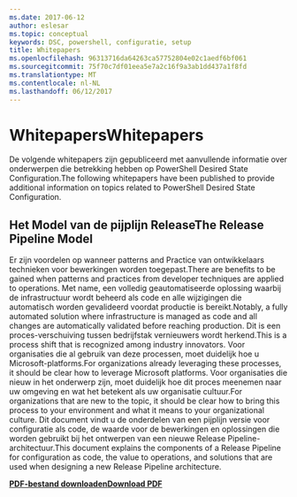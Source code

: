 ```yaml
---
ms.date: 2017-06-12
author: eslesar
ms.topic: conceptual
keywords: DSC, powershell, configuratie, setup
title: Whitepapers
ms.openlocfilehash: 96313716da64263ca57752804e02c1aedf6bf061
ms.sourcegitcommit: 75f70c7df01eea5e7a2c16f9a3ab1dd437a1f8fd
ms.translationtype: MT
ms.contentlocale: nl-NL
ms.lasthandoff: 06/12/2017
---
```

# <a name="whitepapers"></a><span data-ttu-id="19fe8-103">Whitepapers</span><span class="sxs-lookup"><span data-stu-id="19fe8-103">Whitepapers</span></span>

<span data-ttu-id="19fe8-104">De volgende whitepapers zijn gepubliceerd met aanvullende informatie over onderwerpen die betrekking hebben op PowerShell Desired State Configuration.</span><span class="sxs-lookup"><span data-stu-id="19fe8-104">The following whitepapers have been published to provide additional information on topics related to PowerShell Desired State Configuration.</span></span>

## <a name="the-release-pipeline-model"></a><span data-ttu-id="19fe8-105">Het Model van de pijplijn Release</span><span class="sxs-lookup"><span data-stu-id="19fe8-105">The Release Pipeline Model</span></span>
<span data-ttu-id="19fe8-106">Er zijn voordelen op wanneer patterns and Practice van ontwikkelaars technieken voor bewerkingen worden toegepast.</span><span class="sxs-lookup"><span data-stu-id="19fe8-106">There are benefits to be gained when patterns and practices from developer techniques are applied to operations.</span></span> <span data-ttu-id="19fe8-107">Met name, een volledig geautomatiseerde oplossing waarbij de infrastructuur wordt beheerd als code en alle wijzigingen die automatisch worden gevalideerd voordat productie is bereikt.</span><span class="sxs-lookup"><span data-stu-id="19fe8-107">Notably, a fully automated solution where infrastructure is managed as code and all changes are automatically validated before reaching production.</span></span> <span data-ttu-id="19fe8-108">Dit is een proces-verschuiving tussen bedrijfstak vernieuwers wordt herkend.</span><span class="sxs-lookup"><span data-stu-id="19fe8-108">This is a process shift that is recognized among industry innovators.</span></span> <span data-ttu-id="19fe8-109">Voor organisaties die al gebruik van deze processen, moet duidelijk hoe u Microsoft-platforms.</span><span class="sxs-lookup"><span data-stu-id="19fe8-109">For organizations already leveraging these processes, it should be clear how to leverage Microsoft platforms.</span></span> <span data-ttu-id="19fe8-110">Voor organisaties die nieuw in het onderwerp zijn, moet duidelijk hoe dit proces meenemen naar uw omgeving en wat het betekent als uw organisatie cultuur.</span><span class="sxs-lookup"><span data-stu-id="19fe8-110">For organizations that are new to the topic, it should be clear how to bring this process to your environment and what it means to your organizational culture.</span></span> <span data-ttu-id="19fe8-111">Dit document vindt u de onderdelen van een pijplijn versie voor configuratie als code, de waarde voor de bewerkingen en oplossingen die worden gebruikt bij het ontwerpen van een nieuwe Release Pipeline-architectuur.</span><span class="sxs-lookup"><span data-stu-id="19fe8-111">This document explains the components of a Release Pipeline for configuration as code, the value to operations, and solutions that are used when designing a new Release Pipeline architecture.</span></span> 

<span data-ttu-id="19fe8-112">**[PDF-bestand downloaden](http://aka.ms/thereleasepipelinemodelpdf)**</span><span class="sxs-lookup"><span data-stu-id="19fe8-112">**[Download PDF](http://aka.ms/thereleasepipelinemodelpdf)**</span></span>

